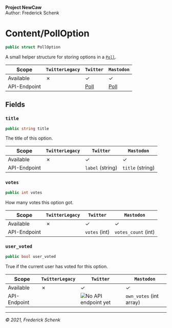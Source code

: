 **Project NewCaw** \
Author: Frederick Schenk

# Content/PollOption

```c#
public struct PollOption
```

A small helper structure for storing options in a [`Poll`](../class/Poll.md).

| Scope        | `TwitterLegacy` | `Twitter`      | `Mastodon`     |
| ------------ | --------------- | -------------- | -------------- |
| Available    | ✗               | ✓              | ✓              |
| API-Endpoint |                 | [Poll](https://developer.twitter.com/en/docs/twitter-api/data-dictionary/object-model/poll) | [Poll](https://docs.joinmastodon.org/entities/poll/) |

## Fields

### `title`

```c#
public string title
```

The title of this option.

| Scope        | `TwitterLegacy` | `Twitter`        | `Mastodon`       |
| ------------ | --------------- | ---------------- | ---------------- |
| Available    | ✗               | ✓                | ✓                |
| API-Endpoint |                 | `label` (string) | `title` (string) |

### `votes`

```c#
public int votes
```

How many votes this option got.

| Scope        | `TwitterLegacy` | `Twitter`      | `Mastodon`          |
| ------------ | --------------- | -------------- | ------------------- |
| Available    | ✗               | ✓              | ✓                   |
| API-Endpoint |                 | `votes` (int)  | `votes_count` (int) |

### `user_voted`

```c#
public bool user_voted
```

True if the current user has voted for this option.

| Scope        | `TwitterLegacy` | `Twitter`                 | `Mastodon`              |
| ------------ | --------------- | ------------------------- | ----------------------- |
| Available    | ✗               | ✓                         | ✓                       |
| API-Endpoint |                 | ![No API endpoint yet][2] | `own_votes` (int array) |

---

*© 2021, Frederick Schenk*

[1]: https://img.shields.io/badge/-Internal-yellow?style=flat-square
[2]: https://img.shields.io/badge/-No%20API%20endpoint%20yet-red?style=flat-square

